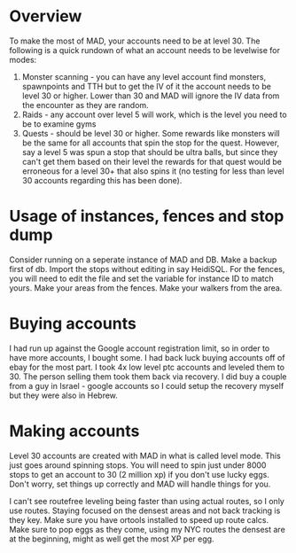 # Overview

To make the most of MAD, your accounts need to be at level 30.  The following is a quick rundown of what an account needs to be levelwise for modes:

1. Monster scanning - you can have any level account find monsters, spawnpoints and TTH but to get the IV of it the account needs to be level 30 or higher.  Lower than 30 and MAD will ignore the IV data from the encounter as they are random.
2. Raids - any account over level 5 will work, which is the level you need to be to examine gyms
3. Quests - should be level 30 or higher.  Some rewards like monsters will be the same for all accounts that spin the stop for the quest.  However, say a level 5 was spun a stop that should be ultra balls, but since they can't get them based on their level the rewards for that quest would be erroneous for a level 30+ that also spins it (no testing for less than level 30 accounts regarding this has been done).

# Usage of instances, fences and stop dump

Consider running on a seperate instance of MAD and DB.  Make a backup first of db.  Import the stops without editing in say HeidiSQL.  For the fences, you will need to edit the file and set the variable for instance ID to match yours.  Make your areas from the fences.  Make your walkers from the area.

# Buying accounts

I had run up against the Google account registration limit, so in order to have more accounts, I bought some.  I had back luck buying accounts off of ebay for the most part.  I took 4x low level ptc accounts and leveled them to 30.  The person selling them took them back via recovery.  I did buy a couple from a guy in Israel - google accounts so I could setup the recovery myself but they were also in Hebrew.

# Making accounts

Level 30 accounts are created with MAD in what is called level mode.  This just goes around spinning stops.  You will need to spin just under 8000 stops to get an account to 30 (2 million xp) if you don't use lucky eggs.  Don't worry, set things up correctly and MAD will handle things for you.

I can't see routefree leveling being faster than using actual routes, so I only use routes.  Staying focused on the densest areas and not back tracking is they key.  Make sure you have ortools installed to speed up route calcs.  Make sure to pop eggs as they come, using my NYC routes the densest are at the beginning, might as well get the most XP per egg.
